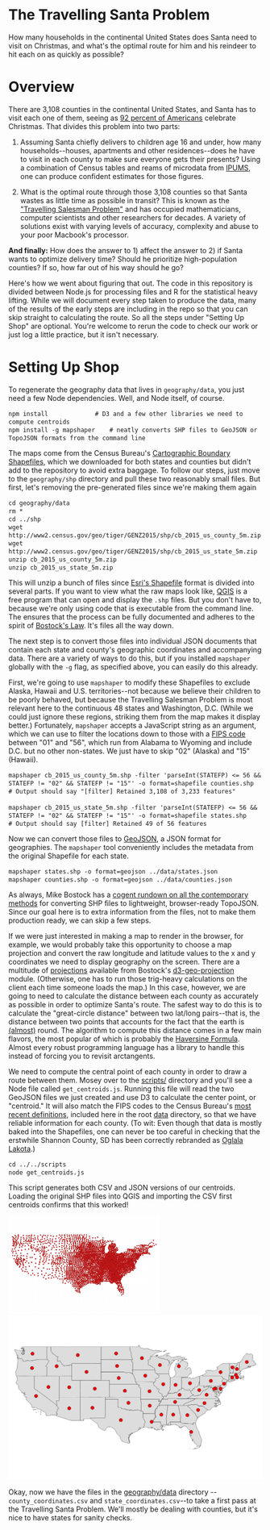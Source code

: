 # The Travelling Santa Problem

How many households in the continental United States does Santa need to visit on Christmas, and what's the optimal route for him and his reindeer to hit each on as quickly as possible?

# Overview
There are 3,108 counties in the continental United States, and Santa has to visit each one of them, seeing as [92 percent of Americans](http://www.pewresearch.org/fact-tank/2015/12/21/5-facts-about-christmas-in-america/) celebrate Christmas. That divides this problem into two parts:

1. Assuming Santa chiefly delivers to children age 16 and under, how many households--houses, apartments and other residences--does he have to visit in each county to make sure everyone gets their presents? Using a combination of Census tables and reams of microdata from [IPUMS](https://www.ipums.org/), one can produce confident estimates for those figures.

2. What is the optimal route through those 3,108 counties so that Santa wastes as little time as possible in transit? This is known as the ["Travelling Salesman Problem"](https://en.wikipedia.org/wiki/Travelling_salesman_problem) and has occupied mathematicians, computer scientists and other researchers for decades. A variety of solutions exist with varying levels of accuracy, complexity and abuse to your poor Macbook's processor.

**And finally:** How does the answer to 1) affect the answer to 2) if Santa wants to optimize delivery time? Should he prioritize high-population counties? If so, how far out of his way should he go?

Here's how we went about figuring that out. The code in this repository is divided between Node.js for processing files and R for the statistical heavy lifting. While we will document every step taken to produce the data, many of the results of the early steps are including in the repo so that you can skip straight to calculating the route. So all the steps under "Setting Up Shop" are optional. You're welcome to rerun the code to check our work or just log a little practice, but it isn't necessary.

# Setting Up Shop

To regenerate the geography data that lives in `geography/data`, you just need a few Node dependencies. Well, and Node itself, of course.

	npm install 			# D3 and a few other libraries we need to compute centroids
	npm install -g mapshaper 	# neatly converts SHP files to GeoJSON or TopoJSON formats from the command line

The maps come from the Census Bureau's [Cartographic Boundary Shapefiles](https://www.census.gov/geo/maps-data/data/tiger-cart-boundary.html), which we downloaded for both states and counties but didn't add to the repository to avoid extra baggage. To follow our steps, just move to the `geography/shp` directory and pull these two reasonably small files. But first, let's removing the pre-generated files since we're making them again

	cd geography/data
	rm *
	cd ../shp
	wget http://www2.census.gov/geo/tiger/GENZ2015/shp/cb_2015_us_county_5m.zip
	wget http://www2.census.gov/geo/tiger/GENZ2015/shp/cb_2015_us_state_5m.zip
	unzip cb_2015_us_county_5m.zip
	unzip cb_2015_us_state_5m.zip

This will unzip a bunch of files since [Esri's Shapefile](https://en.wikipedia.org/wiki/Shapefile) format is divided into several parts. If you want to view what the raw maps look like, [QGIS](http://www.qgis.org/en/site/forusers/download.html) is a free program that can open and display the `.shp` files. But you don't have to, because we're only using code that is executable from the command line. The ensures that the process can be fully documented and adheres to the spirit of [Bostock's Law](https://bost.ocks.org/mike/make/). It's files all the way down.

The next step is to convert those files into individual JSON documents that contain each state and county's geographic coordinates and accompanying data. There are a variety of ways to do this, but if you installed `mapshaper` globally with the `-g` flag, as specified above, you can easily do this already.

First, we're going to use `mapshaper` to modify these Shapefiles to exclude Alaska, Hawaii and U.S. territories--not because we believe their children to be poorly behaved, but because the Travelling Salesman Problem is most relevant here to the continuous 48 states and Washington, D.C. (While we could just ignore these regions, striking them from the map makes it display better.) Fortunately, `mapshaper` accepts a JavaScript string as an argument, which we can use to filter the locations down to those with a [FIPS code](https://www.census.gov/geo/reference/ansi_statetables.html) between "01" and "56", which run from Alabama to Wyoming and include D.C. but no other non-states. We just have to skip "02" (Alaska) and "15" (Hawaii).

	mapshaper cb_2015_us_county_5m.shp -filter 'parseInt(STATEFP) <= 56 && STATEFP != "02" && STATEFP != "15"' -o format=shapefile counties.shp
	# Output should say "[filter] Retained 3,108 of 3,233 features"

	mapshaper cb_2015_us_state_5m.shp -filter 'parseInt(STATEFP) <= 56 && STATEFP != "02" && STATEFP != "15"' -o format=shapefile states.shp
	# Output should say [filter] Retained 49 of 56 features

Now we can convert those files to [GeoJSON](http://geojson.org/), a JSON format for geographies. The `mapshaper` tool conveniently includes the metadata from the original Shapefile for each state.

	mapshaper states.shp -o format=geojson ../data/states.json
	mapshaper counties.shp -o format=geojson ../data/counties.json

As always, Mike Bostock has a [cogent rundown on all the contemporary methods](https://medium.com/@mbostock/command-line-cartography-part-1-897aa8f8ca2c#.8icwko3uz) for converting SHP files to lightweight, browser-ready TopoJSON. Since our goal here is to extra information from the files, not to make them production ready, we can skip a few steps. 

If we were just interested in making a map to render in the browser, for example, we would probably take this opportunity to choose a map projection and convert the raw longitude and latitude values to the x and y coordinates we need to display geography on the screen. There are a multitude of [projections](https://github.com/d3/d3-geo-projection#projections) available from Bostock's [d3-geo-projection](https://github.com/d3/d3-geo-projection) module. (Otherwise, one has to run those trig-heavy calculations on the client each time someone loads the map.) In this case, however, we are going to need to calculate the distance between each county as accurately as possible in order to optimize Santa's route. The safest way to do this is to calculate the "great-circle distance" between two lat/long pairs--that is, the distance between two points that accounts for the fact that the earth is [(almost)](https://en.wikipedia.org/wiki/Earth_ellipsoid) round. The algorithm to compute this distance comes in a few main flavors, the most popular of which is probably the [Haversine Formula](https://en.wikipedia.org/wiki/Haversine_formula). Almost every robust programming language has a library to handle this instead of forcing you to revisit arctangents.

We need to compute the central point of each county in order to draw a route between them. Mosey over to the [scripts/](scripts/) directory and you'll see a Node file called `get_centroids.js`. Running this file will read the two GeoJSON files we just created and use D3 to calculate the center point, or "centroid." It will also match the FIPS codes to the Census Bureau's [most recent definitions](https://www.census.gov/geo/reference/codes/cou.html), included here in the root [data](data/) directory, so that we have reliable information for each county. (To wit: Even though that data is mostly baked into the Shapefiles, one can never be too careful in checking that the erstwhile Shannon County, SD has been correctly rebranded as [Oglala Lakota](https://en.wikipedia.org/wiki/Oglala_Lakota_County,_South_Dakota).)

	cd ../../scripts
	node get_centroids.js

This script generates both CSV and JSON versions of our centroids. Loading the original SHP files into QGIS and importing the CSV first centroids confirms that this worked!

![counties](./geography/data/counties.png) ![states](./geography/data/states.png) 

Okay, now we have the files in the [geography/data](geography/data) directory -- `county_coordinates.csv` and `state_coordinates.csv`--to take a first pass at the Travelling Santa Problem. We'll mostly be dealing with counties, but it's nice to have states for sanity checks.

